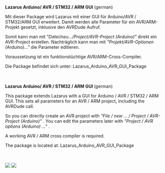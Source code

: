 
<b>Lazarus Arduino/ AVR / STM32 / ARM GUI</b> (german)

Mit dieser Package wird Lazarus mit einer GUI für Arduino/AVR / STM32/ARM GUI erweitert.
Damit werden alle Parameter für ein AVR/ARM-Projekt gesetzt, inklusive den AVRDude Aufruf.

Somit kann man mit <i>"Datei/neu.../Project/AVR-Project (Arduino)"</i> direkt ein AVR-Project erstellen.
Nachträglich kann man mit <i>"Projekt/AVR-Optionen (Arduino)..."</i> die Parameter editieren.

Voraussetzung ist ein funktionstüchtige AVR/ARM-Cross-Compiler.

Die Package befindet sich unter: Lazarus_Arduino_AVR_GUI_Package
<br><br><br>


<b> Lazarus Arduino/ AVR / STM32 / ARM GUI </b> (german)

This package extends Lazarus with a GUI for Arduino / AVR / STM32 / ARM GUI.
This sets all parameters for an AVR / ARM project, including the AVRDude call.

So you can directly create an AVR project with <i> "File / new ... / Project / AVR-Project (Arduino)" </i>.
You can edit the parameters later with <i> "Project / AVR options (Arduino) ..." </i>.

A working AVR / ARM cross compiler is required.

The package is located at: Lazarus_Arduino_AVR_GUI_Package
<br><br><br>

<img src="avr_package.png">
<img src="avr_fuse.png">

